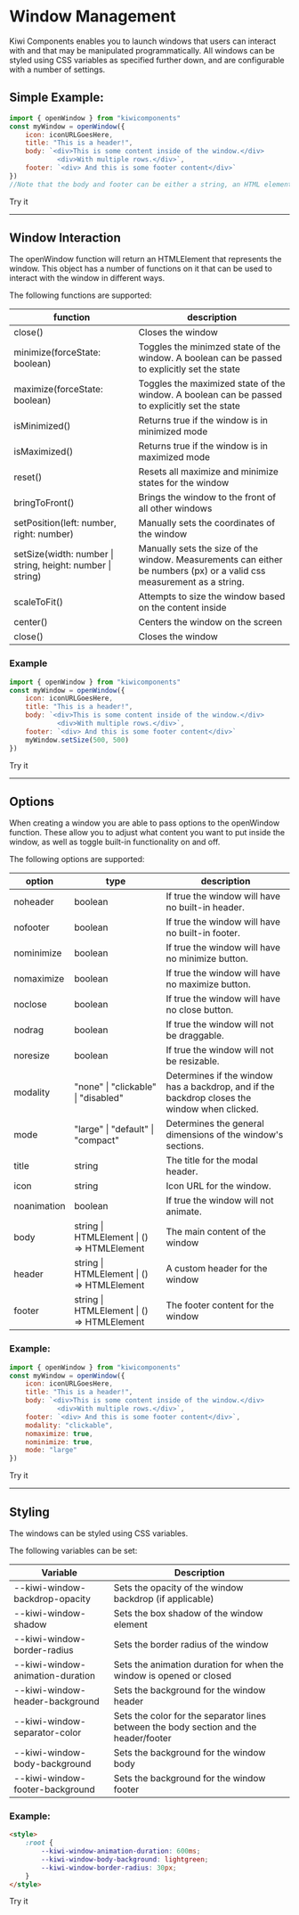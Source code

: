 # Window Management

Kiwi Components enables you to launch windows that users can interact with and that may be manipulated programmatically. All windows can be styled using CSS variables as specified further down, and are configurable with a number of settings.

## Simple Example:

```javascript
import { openWindow } from "kiwicomponents"
const myWindow = openWindow({
	icon: iconURLGoesHere,
	title: "This is a header!",
	body: `<div>This is some content inside of the window.</div> 
			<div>With multiple rows.</div>`,
	footer: `<div> And this is some footer content</div>`
})
//Note that the body and footer can be either a string, an HTML element or a function that returns an HTML element.
```

<kiwi-button onclick="openWindow()">Try it</kiwi-button>

---

## Window Interaction

The openWindow function will return an HTMLElement that represents the window. This object has a number of functions on it that can be used to interact with the window in different ways.

The following functions are supported:

| function                                                   | description                                                                                                           |
| ---------------------------------------------------------- | --------------------------------------------------------------------------------------------------------------------- |
| close()                                                    | Closes the window                                                                                                     |
| minimize(forceState: boolean)                              | Toggles the minimzed state of the window. A boolean can be passed to explicitly set the state                         |
| maximize(forceState: boolean)                              | Toggles the maximized state of the window. A boolean can be passed to explicitly set the state                        |
| isMinimized()                                              | Returns true if the window is in minimized mode                                                                       |
| isMaximized()                                              | Returns true if the window is in maximized mode                                                                       |
| reset()                                                    | Resets all maximize and minimize states for the window                                                                |
| bringToFront()                                             | Brings the window to the front of all other windows                                                                   |
| setPosition(left: number, right: number)                   | Manually sets the coordinates of the window                                                                           |
| setSize(width: number \| string, height: number \| string) | Manually sets the size of the window. Measurements can either be numbers (px) or a valid css measurement as a string. |
| scaleToFit()                                               | Attempts to size the window based on the content inside                                                               |
| center()                                                   | Centers the window on the screen                                                                                      |
| close()                                                    | Closes the window                                                                                                     |

### Example

```javascript
import { openWindow } from "kiwicomponents"
const myWindow = openWindow({
	icon: iconURLGoesHere,
	title: "This is a header!",
	body: `<div>This is some content inside of the window.</div>
			<div>With multiple rows.</div>`,
	footer: `<div> And this is some footer content</div>`
    myWindow.setSize(500, 500)
})
```

<kiwi-button onclick="openWindow().setSize(500, 500);">Try it</kiwi-button>

---

## Options

When creating a window you are able to pass options to the openWindow function. These allow you to adjust what content you want to put inside the window, as well as toggle built-in functionality on and off.

The following options are supported:

| option      | type                                       | description                                                                                  |
| ----------- | ------------------------------------------ | -------------------------------------------------------------------------------------------- |
| noheader    | boolean                                    | If true the window will have no built-in header.                                             |
| nofooter    | boolean                                    | If true the window will have no built-in footer.                                             |
| nominimize  | boolean                                    | If true the window will have no minimize button.                                             |
| nomaximize  | boolean                                    | If true the window will have no maximize button.                                             |
| noclose     | boolean                                    | If true the window will have no close button.                                                |
| nodrag      | boolean                                    | If true the window will not be draggable.                                                    |
| noresize    | boolean                                    | If true the window will not be resizable.                                                    |
| modality    | "none" \| "clickable" \| "disabled"        | Determines if the window has a backdrop, and if the backdrop closes the window when clicked. |
| mode        | "large" \| "default" \| "compact"          | Determines the general dimensions of the window's sections.                                  |
| title       | string                                     | The title for the modal header.                                                              |
| icon        | string                                     | Icon URL for the window.                                                                     |
| noanimation | boolean                                    | If true the window will not animate.                                                         |
| body        | string \| HTMLElement \| () => HTMLElement | The main content of the window                                                               |
| header      | string \| HTMLElement \| () => HTMLElement | A custom header for the window                                                               |
| footer      | string \| HTMLElement \| () => HTMLElement | The footer content for the window                                                            |

### Example:

```javascript
import { openWindow } from "kiwicomponents"
const myWindow = openWindow({
	icon: iconURLGoesHere,
	title: "This is a header!",
	body: `<div>This is some content inside of the window.</div>
			<div>With multiple rows.</div>`,
	footer: `<div> And this is some footer content</div>`,
	modality: "clickable",
	nomaximize: true,
	nominimize: true,
	mode: "large"
})
```

<kiwi-button onclick="openWindow({modality: 'clickable', nomaximize: true, nominimize: true, mode: 'large'});">Try it</kiwi-button>

---

## Styling

The windows can be styled using CSS variables.

The following variables can be set:

| Variable                         | Description                                                                           |
| -------------------------------- | ------------------------------------------------------------------------------------- |
| --kiwi-window-backdrop-opacity   | Sets the opacity of the window backdrop (if applicable)                               |
| --kiwi-window-shadow             | Sets the box shadow of the window element                                             |
| --kiwi-window-border-radius      | Sets the border radius of the window                                                  |
| --kiwi-window-animation-duration | Sets the animation duration for when the window is opened or closed                   |
| --kiwi-window-header-background  | Sets the background for the window header                                             |
| --kiwi-window-separator-color    | Sets the color for the separator lines between the body section and the header/footer |
| --kiwi-window-body-background    | Sets the background for the window body                                               |
| --kiwi-window-footer-background  | Sets the background for the window footer                                             |

### Example:

```html
<style>
	:root {
		--kiwi-window-animation-duration: 600ms;
		--kiwi-window-body-background: lightgreen;
		--kiwi-window-border-radius: 30px;
	}
</style>
```

<kiwi-button onclick="openWindow().setAttribute('style', '--kiwi-window-animation-duration:600ms;--kiwi-window-header-background:lightgreen;--kiwi-window-border-radius:30px;');">Try it</kiwi-button>
